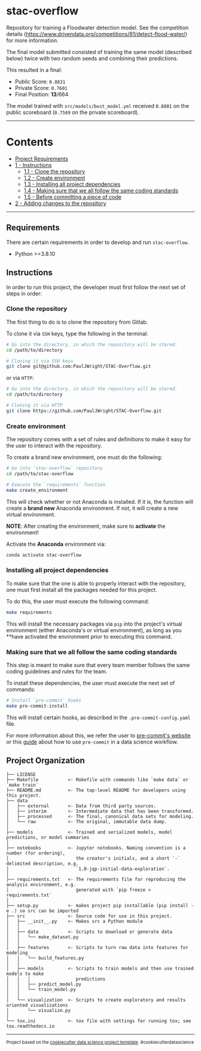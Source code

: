 stac-overflow
==============================

Repository for training a Floodwater detection model. See the competition details (https://www.drivendata.org/competitions/81/detect-flood-water/) for more information.

The final model submitted consisted of training the same model (described below) twice with two random seeds and combining their predictions.

This resulted in a final:

* Public Score:  `0.8831`
* Private Score: `0.7601`
* Final Position: **13**/664

The model trained with `src/models/best_model.yml` received `0.8801` on the public scoreboard (`0.7569` on the private scoreboard).


---

# Contents
- [Project Requirements](#requirements)
- [1 - Instructions](#instructions)
   - [1.1 - Clone the repository](#clone-the-repository)
   - [1.2 - Create environment](#create-environment)
   - [1.3 - Installing all project dependencies](#installing-all-project-dependencies)
   - [1.4 - Making sure that we all follow the same coding standards](#making-sure-that-we-all-follow-the-same-coding-standards)
   - [1.5 - Before committing a piece of code](#before-committing-a-piece-of-code)
- [2 - Adding changes to the repository](#adding-changes-to-the-repository)

---
## Requirements

There are certain requirements in order to develop and run `stac-overflow`.

- Python >=3.8.10

## Instructions

In order to run this project, the developer must first follow the
next set of steps in order:

### Clone the repository

The first thing to do is to clone the repository from Gitlab.

To clone it via `SSH` keys, type the following in the terminal:

```bash
# Go into the directory, in which the repository will be stored.
cd /path/to/directory

# Cloning it via SSH keys
git clone git@github.com:PaulJWright/STAC-Overflow.git
```

or via `HTTP`:

```bash
# Go into the directory, in which the repository will be stored.
cd /path/to/directory

# Cloning it via HTTP
git clone https://github.com/PaulJWright/STAC-Overflow.git
```

### Create environment

The repository comes with a set of rules and definitions to make it easy
for the user to interact with the repository.

To create a brand new environment, one must do the following:

```bash
# Go into `stac-overflow` repository
cd /path/to/stac-overflow

# Execute the `requirements` function
make create_environment
```

This will check whether or not Anaconda is installed. If it is, the function
will create a **brand new** Anaconda environment. If not, it will create
a new virtual environment.

**NOTE**: After creating the environment, make sure to **activate** the
environment!

Activate the **Anaconda** environment via:

```bash
conda activate stac-overflow
```

### Installing all project dependencies

To make sure that the one is able to properly interact with the repository,
one must first install all the packages needed for this project.

To do this, the user must execute the following command:

```bash
make requirements
```

This will install the necessary packages via `pip` into the project's
virtual environment (either Anaconda's or virtual environment), as long
as you **have activated the environment prior to executing this command.

### Making sure that we all follow the same coding standards

This step is meant to make sure that every team member follows the same
coding guidelines and rules for the team.

To install these dependencies, the user must execute the next set of
commands:


```bash
# Install `pre-commit` hooks
make pre-commit-install
```

This will install certain hooks, as described in the `.pre-commit-config.yaml`
file.

For more information about this, we refer the user to
[pre-commit's website](https://pre-commit.com/) or this
[guide](https://ljvmiranda921.github.io/notebook/2018/06/21/precommits-using-black-and-flake8/)
about how to use `pre-commit` in a data science workflow.

Project Organization
------------

    ├── LICENSE
    ├── Makefile           <- Makefile with commands like `make data` or `make train`
    ├── README.md          <- The top-level README for developers using this project.
    ├── data
    │   ├── external       <- Data from third party sources.
    │   ├── interim        <- Intermediate data that has been transformed.
    │   ├── processed      <- The final, canonical data sets for modeling.
    │   └── raw            <- The original, immutable data dump.
    │
    ├── models             <- Trained and serialized models, model predictions, or model summaries
    │
    ├── notebooks          <- Jupyter notebooks. Naming convention is a number (for ordering),
    │                         the creator's initials, and a short `-` delimited description, e.g.
    │                         `1.0-jqp-initial-data-exploration`.
    │
    ├── requirements.txt   <- The requirements file for reproducing the analysis environment, e.g.
    │                         generated with `pip freeze > requirements.txt`
    │
    ├── setup.py           <- makes project pip installable (pip install -e .) so src can be imported
    ├── src                <- Source code for use in this project.
    │   ├── __init__.py    <- Makes src a Python module
    │   │
    │   ├── data           <- Scripts to download or generate data
    │   │   └── make_dataset.py
    │   │
    │   ├── features       <- Scripts to turn raw data into features for modeling
    │   │   └── build_features.py
    │   │
    │   ├── models         <- Scripts to train models and then use trained models to make
    │   │   │                 predictions
    │   │   ├── predict_model.py
    │   │   └── train_model.py
    │   │
    │   └── visualization  <- Scripts to create exploratory and results oriented visualizations
    │       └── visualize.py
    │
    └── tox.ini            <- tox file with settings for running tox; see tox.readthedocs.io


--------

<p><small>Project based on the <a target="_blank" href="https://drivendata.github.io/cookiecutter-data-science/">cookiecutter data science project template</a>. #cookiecutterdatascience</small></p>
